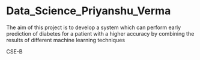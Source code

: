 # Data_Science_Priyanshu_Verma
The aim of this project is to develop a system which can perform early prediction of diabetes for a patient with a higher accuracy by combining the results of different machine learning techniques

CSE-B
